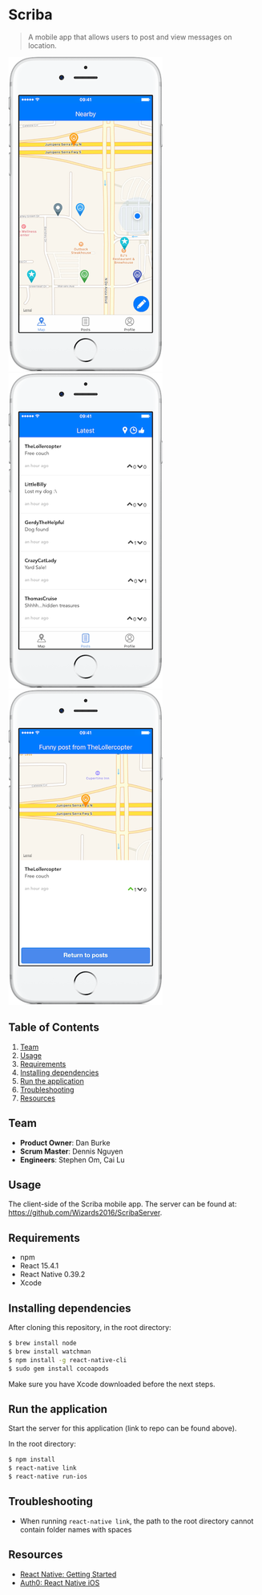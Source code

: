 # Scriba

> A mobile app that allows users to post and view messages on location.

![Map view](/screenshots/map.PNG)
![Nearby posts](/screenshots/nearby.PNG)
![A post](/screenshots/post.PNG)

## Table of Contents

1. [Team](#team)
2. [Usage](#usage)
3. [Requirements](#qequirements)
4. [Installing dependencies](#installing-dependencies)
5. [Run the application](#run-the-application)
6. [Troubleshooting](#troubleshooting)
7. [Resources](#resources)

## Team

  - __Product Owner__: Dan Burke
  - __Scrum Master__: Dennis Nguyen
  - __Engineers__: Stephen Om, Cai Lu

## Usage
The client-side of the Scriba mobile app. The server can be found at: https://github.com/Wizards2016/ScribaServer.

## Requirements

- npm
- React 15.4.1
- React Native 0.39.2
- Xcode

## Installing dependencies
After cloning this repository, in the root directory:
```sh
$ brew install node
$ brew install watchman
$ npm install -g react-native-cli
$ sudo gem install cocoapods
```
Make sure you have Xcode downloaded before the next steps.

## Run the application

Start the server for this application (link to repo can be found above).

In the root directory:
```sh
$ npm install
$ react-native link
$ react-native run-ios
```

## Troubleshooting
- When running `react-native link`, the path to the root directory cannot contain folder names with spaces

## Resources

- [React Native: Getting Started](https://facebook.github.io/react-native/docs/getting-started.html)
- [Auth0: React Native iOS](https://auth0.com/docs/quickstart/native/react-native-ios)
